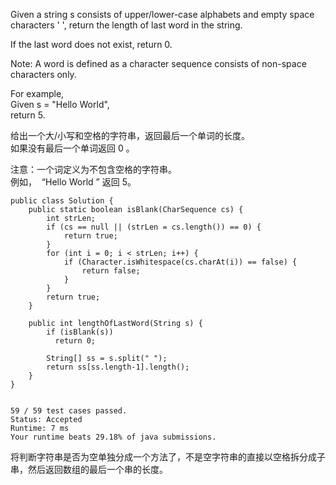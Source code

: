 Given a string s consists of upper/lower-case alphabets and empty space characters ' ', return the length of last word in the string.

If the last word does not exist, return 0.

Note: A word is defined as a character sequence consists of non-space characters only.

For example,   
Given s = "Hello World",  
return 5.


给出一个大/小写和空格的字符串，返回最后一个单词的长度。  
如果没有最后一个单词返回 0 。  

注意：一个词定义为不包含空格的字符串。  
例如，  “Hello World ” 返回 5。


```
public class Solution {
    public static boolean isBlank(CharSequence cs) {
        int strLen;
        if (cs == null || (strLen = cs.length()) == 0) {
            return true;
        }
        for (int i = 0; i < strLen; i++) {
            if (Character.isWhitespace(cs.charAt(i)) == false) {
                return false;
            }
        }
        return true;
    }
    
    public int lengthOfLastWord(String s) {
        if (isBlank(s))
          return 0;

        String[] ss = s.split(" ");
        return ss[ss.length-1].length();
    }
}


59 / 59 test cases passed.
Status: Accepted
Runtime: 7 ms
Your runtime beats 29.18% of java submissions.
```  

将判断字符串是否为空单独分成一个方法了，不是空字符串的直接以空格拆分成子串，然后返回数组的最后一个串的长度。
